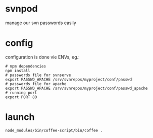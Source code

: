 svnpod
======

manage our svn passwords easily

config
========
configuration is done vie ENVs, eg.:

    # npm dependencies
    npm install
    # passwords file for svnserve
    export PASSWD_APACHE /srv/svnrepos/myproject/conf/passwd 
    # passwords file for apache
    export PASSWD_APACHE /srv/svnrepos/myproject/conf/passwd_apache
    # running port
    export PORT 80


launch
========

    node_modules/bin/coffee-script/bin/coffee .

